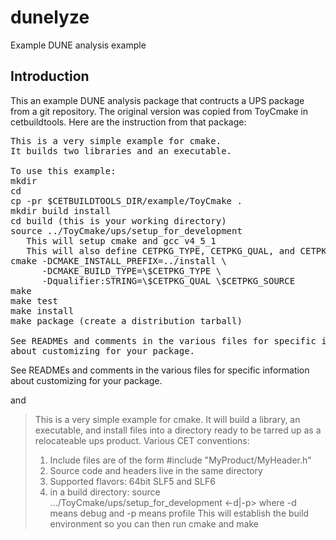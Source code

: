 # dunelyze
Example DUNE analysis example

## Introduction

This an example DUNE analysis package that contructs a UPS package
from a git repository.
The original version was copied from ToyCmake in cetbuildtools.
Here are the instruction from that package:

<pre>
This is a very simple example for cmake.
It builds two libraries and an executable.

To use this example:
mkdir <my-empty-directory>
cd <my-empty-directory>
cp -pr $CETBUILDTOOLS_DIR/example/ToyCmake .
mkdir build install
cd build (this is your working directory)
source ../ToyCmake/ups/setup_for_development
   This will setup cmake and gcc v4_5_1
   This will also define CETPKG_TYPE, CETPKG_QUAL, and CETPKG_SOURCE
cmake -DCMAKE_INSTALL_PREFIX=../install \
      -DCMAKE_BUILD_TYPE=\$CETPKG_TYPE \
      -Dqualifier:STRING=\$CETPKG_QUAL \$CETPKG_SOURCE
make
make test
make install
make package (create a distribution tarball)

See READMEs and comments in the various files for specific information
about customizing for your package.
</pre>

See READMEs and comments in the various files for specific information
about customizing for your package.

and

> This is a very simple example for cmake.  It will build a library, an executable,
> and install files into a directory ready to be tarred up as a relocateable ups product.
> Various CET conventions:
> 1. Include files are of the form #include "MyProduct/MyHeader.h"
> 2. Source code and headers live in the same directory
> 3. Supported flavors: 64bit SLF5 and SLF6
> 4. in a build directory:
>    source .../ToyCmake/ups/setup_for_development <-d|-p>
>    where -d means debug and -p means profile
>    This will establish the build environment so you can then run cmake and make

